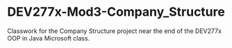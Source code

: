 # DEV277x-Mod3-Company_Structure
Classwork for the Company Structure project near the end of the DEV277x OOP in Java Microsoft class.
